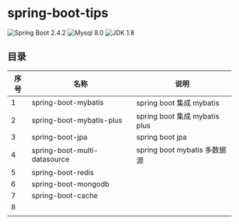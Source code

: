 # spring-boot-tips
![Spring Boot 2.4.2](https://img.shields.io/badge/Spring%20Boot-2.4.2-brightgreen.svg)
![Mysql 8.0](https://img.shields.io/badge/Mysql-8.0-blue.svg)
![JDK 1.8](https://img.shields.io/badge/JDK-1.8-brightgreen.svg)

## 目录

| 序号 | 名称                         | 说明                          |
| ---- | ---------------------------- | ----------------------------- |
| 1    | spring-boot-mybatis          | spring boot 集成 mybatis      |
| 2    | spring-boot-mybatis-plus     | spring boot 集成 mybatis plus |
| 3    | spring-boot-jpa              | spring boot jpa               |
| 4    | spring-boot-multi-datasource | spring boot mybatis 多数据源  |
| 5    | spring-boot-redis            |                               |
| 6    | spring-boot-mongodb          |                               |
| 7    | spring-boot-cache            |                               |
| 8    |                              |                               |
|      |                              |                               |



















